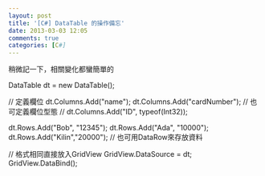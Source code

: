 ```yaml
---
layout: post
title: '[C#] DataTable 的操作備忘'
date: 2013-03-03 12:05
comments: true
categories: [C#]
---
```


稍微記一下，相關變化都蠻簡單的

DataTable dt = new DataTable();

// 定義欄位
dt.Columns.Add("name");
dt.Columns.Add("cardNumber");
// 也可定義欄位型態 
// dt.Columns.Add("ID", typeof(Int32));

dt.Rows.Add("Bob", "12345");
dt.Rows.Add("Ada", "10000");
dt.Rows.Add("Kilin","20000");
// 也可用DataRow來存放資料


// 格式相同直接放入GridView
GridView.DataSource = dt;
GridView.DataBind();
